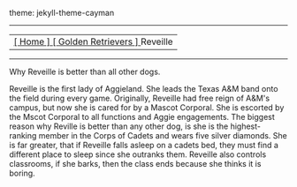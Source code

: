  theme: jekyll-theme-cayman
 <html>
<head>
<title>Group 2:TCMG 412</title>

</head>


<tr>
<hr align="center">
<center><table><tr><td > <a href= "index.md"> [ Home ]  <a href= "goldenretriever.md"> [ Golden Retrievers ] </a> Reveille </td> </tr></table></center>
<hr align="center">

<p>	Why Reveille is better than all other dogs.

Reveille is the first lady of Aggieland. She leads the Texas A&M band onto the field during every game.
Originally, Reveille had free reign of A&M's campus, but now she is cared for by a Mascot Corporal.
She is escorted by the Mscot Corporal to all functions and Aggie engagements.
The biggest reason why Reville is better than any other dog, is she is the highest-ranking member in the Corps of Cadets and wears five silver diamonds.
She is far greater, that if Reveille falls asleep on a cadets bed, they must find a different place to sleep since she outranks them.
Reveille also controls classrooms, if she barks, then the class ends because she thinks it is boring.
</p>
